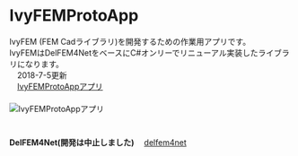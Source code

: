﻿IvyFEMProtoApp  
==============  

IvyFEM (FEM Cadライブラリ)を開発するための作業用アプリです。  
IvyFEMはDelFEM4NetをベースにC#オンリーでリニューアル実装したライブラリになります。 
　  
　2018-7-5更新  
　[IvyFEMProtoAppアプリ](https://github.com/ryujimiya/IvyFEMProtoApp/blob/master/publish/)  
　  
![IvyFEMProtoAppアプリ](https://pbs.twimg.com/media/DhLeSq-U8AA6y6i.jpg)
　  
　  
　  
**DelFEM4Net(開発は中止しました)**
　[delfem4net](https://code.google.com/p/delfem4net/)  

